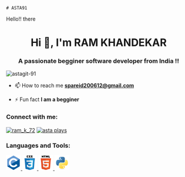                                                                                                                                 # ASTA91
Hello!! there 
<h1 align="center">Hi 👋, I'm RAM KHANDEKAR</h1>
<h3 align="center">A passionate begginer software developer from India !!</h3>

<p align="left"> <img src="https://komarev.com/ghpvc/?username=astagit-91&label=Profile%20views&color=0e75b6&style=flat" alt="astagit-91" /> </p>

- 📫 How to reach me **spareid200612@gmail.com**

- ⚡ Fun fact **I am a begginer**

<h3 align="left">Connect with me:</h3>
<p align="left">
<a href="https://instagram.com/ram_k_72" target="blank"><img align="center" src="https://raw.githubusercontent.com/rahuldkjain/github-profile-readme-generator/master/src/images/icons/Social/instagram.svg" alt="ram_k_72" height="30" width="40" /></a>
<a href="https://www.youtube.com/c/asta plays" target="blank"><img align="center" src="https://raw.githubusercontent.com/rahuldkjain/github-profile-readme-generator/master/src/images/icons/Social/youtube.svg" alt="asta plays" height="30" width="40" /></a>
</p>

<h3 align="left">Languages and Tools:</h3>
<p align="left"> <a href="https://www.cprogramming.com/" target="_blank" rel="noreferrer"> <img src="https://raw.githubusercontent.com/devicons/devicon/master/icons/c/c-original.svg" alt="c" width="40" height="40"/> </a> <a href="https://www.w3schools.com/css/" target="_blank" rel="noreferrer"> <img src="https://raw.githubusercontent.com/devicons/devicon/master/icons/css3/css3-original-wordmark.svg" alt="css3" width="40" height="40"/> </a> <a href="https://www.w3.org/html/" target="_blank" rel="noreferrer"> <img src="https://raw.githubusercontent.com/devicons/devicon/master/icons/html5/html5-original-wordmark.svg" alt="html5" width="40" height="40"/> </a> <a href="https://www.python.org" target="_blank" rel="noreferrer"> <img src="https://raw.githubusercontent.com/devicons/devicon/master/icons/python/python-original.svg" alt="python" width="40" height="40"/> </a> </p>
